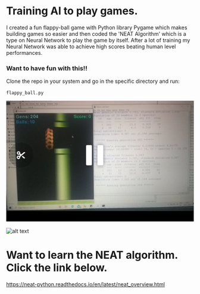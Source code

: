 # Training AI to play games.

I created a fun flappy-ball game with Python library Pygame which makes building games so easier and then coded the 'NEAT Algorithm'
which is a type on Neural Network to play the game by itself. After a lot of training my Neural Network was able to achieve high scores 
beating human level performances.

### Want to have fun with this!!
Clone the repo in your system and go in the specific directory and run:

```
flappy_ball.py
```



![alt text](https://github.com/Kaif10/A.I.-plays-games/blob/master/game.jpg)

![alt text](https://miro.medium.com/max/1200/0*Kze4g6cLA3maofxq.png)

# Want to learn the NEAT algorithm. Click the link below.
https://neat-python.readthedocs.io/en/latest/neat_overview.html
